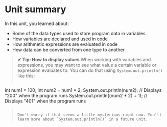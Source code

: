 # Unit summary

In this unit, you learned about:
-   Some of the data types used to store program data in variables
-   How variables are declared and used in code
-   How arithmetic expressions are evaluated in code
-   How data can be converted from one type to another

>**✔ Tip: How to display values**
When working with variables and expressions, you may want to see what value a certain variable or expression evaluates to. You can do that using `System.out.println()` like this:
>```java
int num1 = 100;
int num2 = num1 * 2;
System.out.println(num2); // Displays "200" when the program runs
System.out.println((num2 * 2) + 1); // Displays "401" when the program runs
>```
>
>Don't worry if that seems a little mysterious right now. You'll learn more about `System.out.println()` in a future unit.
